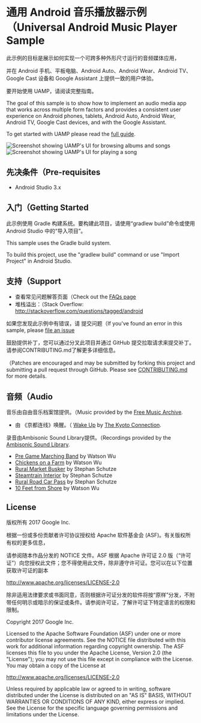 通用 Android 音乐播放器示例（Universal Android Music Player Sample
=====================================
此示例的目标是展示如何实现一个可跨多种外形尺寸运行的音频媒体应用，

并在 Android 手机、平板电脑、Android Auto、Android Wear、Android TV、Google Cast 设备和 Google Assistant 上提供一致的用户体验。

要开始使用 UAMP，请阅读完整指南。

The goal of this sample is to show how to implement an audio media app that works
across multiple form factors and provides a consistent user experience
on Android phones, tablets, Android Auto, Android Wear, Android TV, Google Cast devices,
and with the Google Assistant. 

To get started with UAMP please read the [full guide](docs/FullGuide.md).

![Screenshot showing UAMP's UI for browsing albums and songs](docs/images/1-browse-albums-screenshot.png "Browse albums screenshot")
![Screenshot showing UAMP's UI for playing a song](docs/images/2-play-song-screenshot.png "Play song screenshot")

先决条件（Pre-requisites
--------------

- Android Studio 3.x

入门（Getting Started
---------------

此示例使用 Gradle 构建系统。要构建此项目，请使用“gradlew build”命令或使用 Android Studio 中的“导入项目”。

This sample uses the Gradle build system. 

To build this project, use the "gradlew build" command or use "Import Project" in Android Studio.

支持（Support
-------

- 查看常见问题解答页面（Check out the [FAQs page](docs/FAQs.md)
- 堆栈溢出：（Stack Overflow: http://stackoverflow.com/questions/tagged/android

如果您发现此示例中有错误，请 提交问题（If you've found an error in this sample, please
[file an issue](https://github.com/android/UAMP/issues)

鼓励提供补丁，您可以通过分叉此项目并通过 GitHub 提交拉取请求来提交补丁。请参阅CONTRIBUTING.md了解更多详细信息。

（Patches are encouraged and may be submitted by forking this project and
submitting a pull request through GitHub. Please see [CONTRIBUTING.md](CONTRIBUTING.md) for more
details.

音频（Audio
-----

音乐由自由音乐档案馆提供。（Music provided by the [Free Music Archive](http://freemusicarchive.org/).

- 由 《京都连线》唤醒。（ [Wake Up](http://freemusicarchive.org/music/The_Kyoto_Connection/Wake_Up_1957/) by
[The Kyoto Connection](http://freemusicarchive.org/music/The_Kyoto_Connection/).

录音由Ambisonic Sound Library提供。（Recordings provided by the [Ambisonic Sound Library](https://library.soundfield.com/).

- [Pre Game Marching Band](https://library.soundfield.com/track/163) by Watson Wu
- [Chickens on a Farm](https://library.soundfield.com/track/129) by Watson Wu
- [Rural Market Busker](https://library.soundfield.com/track/55) by Stephan Schutze
- [Steamtrain Interior](https://library.soundfield.com/track/65) by Stephan Schutze
- [Rural Road Car Pass](https://library.soundfield.com/track/57) by Stephan Schutze
- [10 Feet from Shore](https://library.soundfield.com/track/114) by Watson Wu

License
-------
版权所有 2017 Google Inc.

根据一份或多份贡献者许可协议授权给 Apache 软件基金会 (ASF)。有关版权所有权的更多信息，

请参阅随本作品分发的 NOTICE 文件。ASF 根据 Apache 许可证 2.0 版（“许可证”）向您授权此文件；您不得使用此文件，除非遵守许可证。您可以在以下位置获取许可证的副本

http://www.apache.org/licenses/LICENSE-2.0

除非适用法律要求或书面同意，否则根据许可证分发的软件将按“原样”分发，不附带任何明示或暗示的保证或条件。请参阅许可证，了解许可证下特定语言的权限和限制。

Copyright 2017 Google Inc.

Licensed to the Apache Software Foundation (ASF) under one or more contributor
license agreements.  See the NOTICE file distributed with this work for
additional information regarding copyright ownership.  The ASF licenses this
file to you under the Apache License, Version 2.0 (the "License"); you may not
use this file except in compliance with the License.  You may obtain a copy of
the License at

  http://www.apache.org/licenses/LICENSE-2.0

Unless required by applicable law or agreed to in writing, software
distributed under the License is distributed on an "AS IS" BASIS, WITHOUT
WARRANTIES OR CONDITIONS OF ANY KIND, either express or implied.  See the
License for the specific language governing permissions and limitations under
the License.
